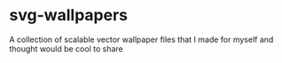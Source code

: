 # svg-wallpapers
A collection of scalable vector wallpaper files that I made for myself and thought would be cool to share
